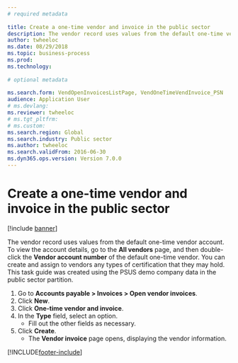 ```yaml
--- 
# required metadata 
 
title: Create a one-time vendor and invoice in the public sector
description: The vendor record uses values from the default one-time vendor account. 
author: twheeloc
ms.date: 08/29/2018
ms.topic: business-process 
ms.prod:  
ms.technology:  
 
# optional metadata 
 
ms.search.form: VendOpenInvoicesListPage, VendOneTimeVendInvoice_PSN   
audience: Application User 
# ms.devlang:  
ms.reviewer: twheeloc
# ms.tgt_pltfrm:  
# ms.custom:  
ms.search.region: Global
ms.search.industry: Public sector
ms.author: twheeloc
ms.search.validFrom: 2016-06-30 
ms.dyn365.ops.version: Version 7.0.0 
---
```

# Create a one-time vendor and invoice in the public sector

[!include [banner](../../includes/banner.md)]

The vendor record uses values from the default one-time vendor account. To view the account details, go to the **All vendors** page, and then double-click the **Vendor account number** of the default one-time vendor. You can create and assign to vendors any types of certification that they may hold. This task guide was created using the PSUS demo company data in the public sector partition.

1. Go to **Accounts payable > Invoices > Open vendor invoices**.
2. Click **New**.
3. Click **One-time vendor and invoice**.
4. In the **Type** field, select an option.
    * Fill out the other fields as necessary.  
5. Click **Create**.
    * The **Vendor invoice** page opens, displaying the vendor information.  



[!INCLUDE[footer-include](../../../includes/footer-banner.md)]
